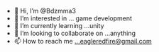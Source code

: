 - 👋 Hi, I’m @Bdzmma3
- 👀 I’m interested in ... game development
- 🌱 I’m currently learning ...unity  
- 💞️ I’m looking to collaborate on ...anything
- 📫 How to reach me ...eagleredfire@gmail.com

<!---
Bdzmma3/Bdzmma3 is a ✨ special ✨ repository because its `README.md` (this file) appears on your GitHub profile.
You can click the Preview link to take a look at your changes.
--->
